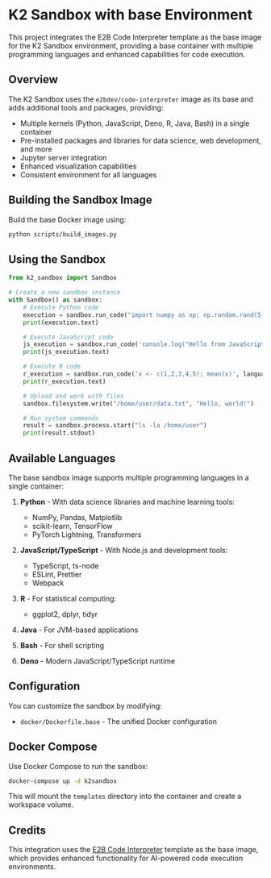 # K2 Sandbox with base Environment

This project integrates the E2B Code Interpreter template as the base image for the K2 Sandbox environment, providing a base container with multiple programming languages and enhanced capabilities for code execution.

## Overview

The K2 Sandbox uses the `e2bdev/code-interpreter` image as its base and adds additional tools and packages, providing:

- Multiple kernels (Python, JavaScript, Deno, R, Java, Bash) in a single container
- Pre-installed packages and libraries for data science, web development, and more
- Jupyter server integration
- Enhanced visualization capabilities
- Consistent environment for all languages

## Building the Sandbox Image

Build the base Docker image using:

```bash
python scripts/build_images.py
```

## Using the Sandbox

```python
from k2_sandbox import Sandbox

# Create a new sandbox instance
with Sandbox() as sandbox:
    # Execute Python code
    execution = sandbox.run_code("import numpy as np; np.random.rand(5,5)")
    print(execution.text)

    # Execute JavaScript code
    js_execution = sandbox.run_code('console.log("Hello from JavaScript!");', language="javascript")
    print(js_execution.text)

    # Execute R code
    r_execution = sandbox.run_code('x <- c(1,2,3,4,5); mean(x)', language="r")
    print(r_execution.text)

    # Upload and work with files
    sandbox.filesystem.write("/home/user/data.txt", "Hello, world!")

    # Run system commands
    result = sandbox.process.start("ls -la /home/user")
    print(result.stdout)
```

## Available Languages

The base sandbox image supports multiple programming languages in a single container:

1. **Python** - With data science libraries and machine learning tools:

   - NumPy, Pandas, Matplotlib
   - scikit-learn, TensorFlow
   - PyTorch Lightning, Transformers

2. **JavaScript/TypeScript** - With Node.js and development tools:

   - TypeScript, ts-node
   - ESLint, Prettier
   - Webpack

3. **R** - For statistical computing:

   - ggplot2, dplyr, tidyr

4. **Java** - For JVM-based applications
5. **Bash** - For shell scripting
6. **Deno** - Modern JavaScript/TypeScript runtime

## Configuration

You can customize the sandbox by modifying:

- `docker/Dockerfile.base` - The unified Docker configuration

## Docker Compose

Use Docker Compose to run the sandbox:

```bash
docker-compose up -d k2sandbox
```

This will mount the `templates` directory into the container and create a workspace volume.

## Credits

This integration uses the [E2B Code Interpreter](https://e2b.dev/docs/sandbox-template) template as the base image, which provides enhanced functionality for AI-powered code execution environments.
